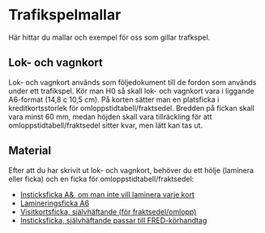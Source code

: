 # Trafikspelmallar
Här hittar du mallar och exempel för oss som gillar trafkspel.

## Lok- och vagnkort
Lok- och vagnkort används som följedokument till de fordon som används under ett trafikspel.
Kör man H0 så skall lok- och vagnkort vara i liggande A6-format (14,8 c 10,5 cm).
På korten sätter man en platsficka i kreditkortsstorlek för omloppstidtabell/fraktsedel. 
Bredden på fickan skall vara minst 60 mm, medan höjden skall vara tillräckling för att omloppstidtabell/fraktsedel sitter kvar, men lätt kan tas ut.

## Material
Efter att du har skrivit ut lok- och vagnkort, behöver du ett hölje (laminera eller ficka) och en ficka för omloppstidtabell/fraktsedel:
- [Insticksficka  A&, om man inte vill laminera varje kort](https://www.marko.se/plastfickor/presentationsfickor/dokumentficka/dokument-ficka-10083-50)
- [Lamineringsficka A6](https://www.marko.se/plastfickor/lamineringsprodukter/lamineringskort/laminerings-kort-170-30240]A6-lamineringsficka)
- [Visitkortsficka, självhäftande (för fraktsedel/omlopp)](https://www.marko.se/plastfickor/visitkortsfickor/visitkortsficka/visitkortsficka-10109-100)
- [Insticksficka, självhäftande passar till FRED-körhandtag](https://www.marko.se/plastfickor/insticksfickor/etiketthallare/etiketthallare-10317-200)
